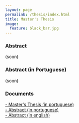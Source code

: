 ```yaml
---
layout: page
permalink: /thesis/index.html
title: Master's Thesis
image:
  feature: black_bar.jpg
---
```



### Abstract

(soon)

### Abstract (in Portuguese)

(soon)

###  Documents
<a href="../thesis/thesis.pdf"><i class="icon-pdf"></i> - Master's Thesis (in portuguese) </a> <br/>
<a href="../thesis/resume_p.pdf"><i class="icon-pdf"></i> - Abstract (in portuguese) </a> <br/>
<a href="../thesis/resume_e.pdf"><i class="icon-pdf"></i> - Abstract (in english) </a> <br/>







